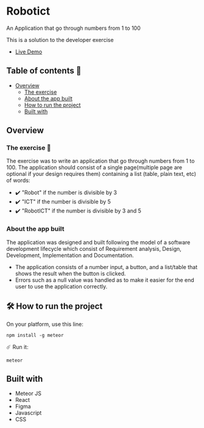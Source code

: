 # Robotict
An Application that go through numbers from 1 to 100


This is a solution to the developer exercise

 - [Live Demo](https://#/)
 
 
## Table of contents 📜

- [Overview](#overview)
  - [The exercise](#theexercise)
  - [About the app built](#aboutheapp)
  - [How to run the project](#howtoruntheproject)
  - [Built with](#builtwith)

## Overview <a name="overview"></a>
### The exercise <a name="theexercise"></a> 🎯 
The exercise was to write an application that go through numbers from 1 to 100. The application should consist of a single page(multiple page are optional if your design 
requires them) containing a list (table, plain text, etc) of words:

- ✔️ "Robot" if the number is divisible by 3
- ✔️ "ICT" if the number is divisible by 5
- ✔️ "RobotICT" if the number is divisible by 3 and 5

### About the app built <a name="aboutheapp"></a>
The application was designed and built following the model of a software development lifecycle which consist of Requirement analysis, Design, Development, Implementation
and Documentation.

- The application consists of a number input, a button, and a list/table that shows the result when the button is clicked. 
- Errors such as a null value was handled as to make it easier for the end user to use the application correctly.

## 🛠️ How to run the project <a name="howtoruntheproject"></a>
On your platform, use this line:

```shell
npm install -g meteor
```
☄️ Run it:
```shell
meteor
``` 

## Built with <a name="builtwith"></a>
- Meteor JS
- React
- Figma
- Javascript
- CSS
